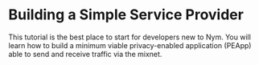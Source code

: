 # Building a Simple Service Provider

This tutorial is the best place to start for developers new to Nym. You will learn how to build a minimum viable privacy-enabled application (PEApp) able to send and receive traffic via the mixnet.















    

    





    



   
